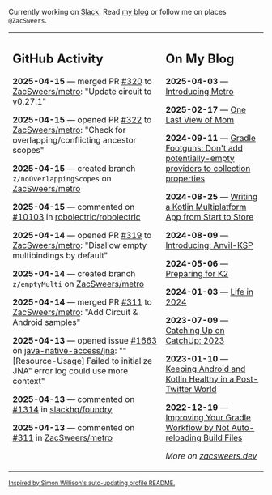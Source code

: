 Currently working on [Slack](https://slack.com/). Read [my blog](https://zacsweers.dev/) or follow me on places `@ZacSweers`.

<table><tr><td valign="top" width="60%">

## GitHub Activity
<!-- githubActivity starts -->
**2025-04-15** — merged PR [#320](https://github.com/ZacSweers/metro/pull/320) to [ZacSweers/metro](https://github.com/ZacSweers/metro): "Update circuit to v0.27.1"

**2025-04-15** — opened PR [#322](https://github.com/ZacSweers/metro/pull/322) to [ZacSweers/metro](https://github.com/ZacSweers/metro): "Check for overlapping/conflicting ancestor scopes"

**2025-04-15** — created branch `z/noOverlappingScopes` on [ZacSweers/metro](https://github.com/ZacSweers/metro)

**2025-04-15** — commented on [#10103](https://github.com/robolectric/robolectric/issues/10103#issuecomment-2806971164) in [robolectric/robolectric](https://github.com/robolectric/robolectric)

**2025-04-14** — opened PR [#319](https://github.com/ZacSweers/metro/pull/319) to [ZacSweers/metro](https://github.com/ZacSweers/metro): "Disallow empty multibindings by default"

**2025-04-14** — created branch `z/emptyMulti` on [ZacSweers/metro](https://github.com/ZacSweers/metro)

**2025-04-14** — merged PR [#311](https://github.com/ZacSweers/metro/pull/311) to [ZacSweers/metro](https://github.com/ZacSweers/metro): "Add Circuit & Android samples"

**2025-04-13** — opened issue [#1663](https://github.com/java-native-access/jna/issues/1663) on [java-native-access/jna](https://github.com/java-native-access/jna): ""[Resource-Usage] Failed to initialize JNA" error log could use more context"

**2025-04-13** — commented on [#1314](https://github.com/slackhq/foundry/pull/1314#issuecomment-2800115450) in [slackhq/foundry](https://github.com/slackhq/foundry)

**2025-04-13** — commented on [#311](https://github.com/ZacSweers/metro/pull/311#issuecomment-2800112409) in [ZacSweers/metro](https://github.com/ZacSweers/metro)
<!-- githubActivity ends -->
</td><td valign="top" width="40%">

## On My Blog
<!-- blog starts -->
**2025-04-03** — [Introducing Metro](https://www.zacsweers.dev/introducing-metro/)

**2025-02-17** — [One Last View of Mom](https://www.zacsweers.dev/one-last-view-of-mom/)

**2024-09-11** — [Gradle Footguns: Don't add potentially-empty providers to collection properties](https://www.zacsweers.dev/gradle-footgun-adding-empty-providers-to-collection-properties/)

**2024-08-25** — [Writing a Kotlin Multiplatform App from Start to Store](https://www.zacsweers.dev/writing-a-kotlin-multiplatform-app-from-start-to-store/)

**2024-08-09** — [Introducing: Anvil-KSP](https://www.zacsweers.dev/introducing-anvil-ksp/)

**2024-05-06** — [Preparing for K2](https://www.zacsweers.dev/preparing-for-k2/)

**2024-01-03** — [Life in 2024](https://www.zacsweers.dev/life-in-2024/)

**2023-07-09** — [Catching Up on CatchUp: 2023](https://www.zacsweers.dev/catching-up-on-catchup-2023/)

**2023-01-10** — [Keeping Android and Kotlin Healthy in a Post-Twitter World](https://www.zacsweers.dev/keeping-android-healthy/)

**2022-12-19** — [Improving Your Gradle Workflow by Not Auto-reloading Build Files](https://www.zacsweers.dev/improving-your-workflow-by-not-auto-reloading-build-files/)
<!-- blog ends -->
_More on [zacsweers.dev](https://zacsweers.dev/)_
</td></tr></table>

<sub><a href="https://simonwillison.net/2020/Jul/10/self-updating-profile-readme/">Inspired by Simon Willison's auto-updating profile README.</a></sub>